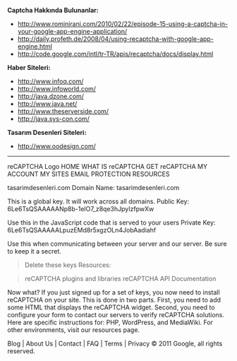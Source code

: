 **Captcha Hakkında Bulunanlar:**

  * http://www.rominirani.com/2010/02/22/episode-15-using-a-captcha-in-your-google-app-engine-application/
  * http://daily.profeth.de/2008/04/using-recaptcha-with-google-app-engine.html
  * http://code.google.com/intl/tr-TR/apis/recaptcha/docs/display.html

**Haber Siteleri:**

  * http://www.infoq.com/
  * http://www.infoworld.com/
  * http://java.dzone.com/
  * http://www.java.net/
  * http://www.theserverside.com/
  * http://java.sys-con.com/

**Tasarım Desenleri Siteleri:**

  * http://www.oodesign.com/


---



reCAPTCHA Logo
HOME
WHAT IS reCAPTCHA
GET reCAPTCHA
MY ACCOUNT
MY SITES
EMAIL PROTECTION
RESOURCES

tasarimdesenleri.com
Domain Name: 	tasarimdesenleri.com

This is a global key. It will work across all domains.
Public Key: 	6Le6TsQSAAAAANp8b-1elO7\_z8qe3hJpyIzfpwXw

Use this in the JavaScript code that is served to your users
Private Key: 	6Le6TsQSAAAAALpuzEMd8r5xgzOLn4JobAadiahf

Use this when communicating between your server and our server. Be sure to keep it a secret.
> Delete these keys
Resources:

> reCAPTCHA plugins and libraries
> reCAPTCHA API Documentation

Now what? If you just signed up for a set of keys, you now need to install reCAPTCHA on your site. This is done in two parts. First, you need to add some HTML that displays the reCAPTCHA widget. Second, you need to configure your form to contact our servers to verify reCAPTCHA solutions. Here are specific instructions for: PHP, WordPress, and MediaWiki. For other environments, visit our resources page.

Blog | About Us | Contact | FAQ | Terms | Privacy
© 2011 Google, all rights reserved.